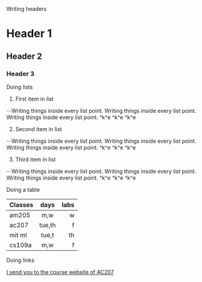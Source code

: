 
Writing headers

# Header 1
## Header 2
### Header 3


Doing lists

1. First item in list

⋅⋅⋅Writing things inside every list point. Writing things inside every list point. Writing things inside every list point.            ^k^e   ^k^e   ^k^e

2. Second item in list

⋅⋅⋅Writing things inside every list point. Writing things inside every list point. Writing things inside every list point. ^k^e   ^k^e   ^k^e

3. Third item in list

⋅⋅⋅Writing things inside every list point. Writing things inside every list point. Writing things inside every list point. ^k^e   ^k^e   ^k^e

Doing a table


| Classes     | days   | labs      |
| ------------|:------:|----------:|
| am205       |m,w     |w          |
| ac207       |tue,th  |f          |
| mit ml      |tue,t   |th         |
| cs109a      |m,w     |f          |


Doing links


[I send you to the course website of AC207](https://harvard-iacs.github.io/2021-CS107/)


